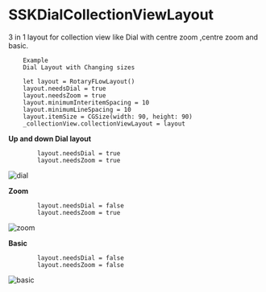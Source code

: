 # SSKDialCollectionViewLayout
3 in 1 layout for collection view like Dial with centre zoom ,centre zoom and basic.

        Example
        Dial Layout with Changing sizes
        
        let layout = RotaryFLowLayout()
        layout.needsDial = true
        layout.needsZoom = true
        layout.minimumInteritemSpacing = 10
        layout.minimumLineSpacing = 10
        layout.itemSize = CGSize(width: 90, height: 90)
        _collectionView.collectionViewLayout = layout


  **Up and down Dial layout**
```
        layout.needsDial = true
        layout.needsZoom = true

```
![dial](https://user-images.githubusercontent.com/13538306/29262880-15b5a45a-80f4-11e7-8ece-772b6505fad5.gif)

**Zoom**

```
        layout.needsDial = false
        layout.needsZoom = true

```

![zoom](https://user-images.githubusercontent.com/13538306/29263227-98024750-80f5-11e7-9e79-a30a798a23bc.gif)

**Basic**

```
        layout.needsDial = false
        layout.needsZoom = false

```

![basic](https://user-images.githubusercontent.com/13538306/29263339-f99d1378-80f5-11e7-81c0-66f2a44031fb.gif)


